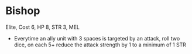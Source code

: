 # Bishop
Elite, Cost 6, HP 8, STR 3, MEL

* Everytime an ally unit with 3 spaces is targeted by an attack, roll two dice, on each 5+ reduce the attack strength by 1 to a minimum of 1 STR

